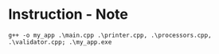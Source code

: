 # Instruction - Note

`g++ -o my_app .\main.cpp .\printer.cpp, .\processors.cpp, .\validator.cpp; .\my_app.exe`
